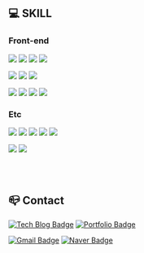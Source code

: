 ## 💻 SKILL

### Front-end

[![](https://img.shields.io/badge/Javascript-F7DF1E?style=flat-square&logo=JavaScript&logoColor=black)](#)
[![](https://img.shields.io/badge/Typescript-3178C6?style=flat-square&logo=TypeScript&logoColor=white)](#)
[![](https://img.shields.io/badge/React-61DAFB?style=flat-square&logo=React&logoColor=black)](#)
[![](https://img.shields.io/badge/Next.js-000000?style=flat-square&logo=Next.js&logoColor=white)](#)

[![](https://img.shields.io/badge/Three.js-000000?style=flat-square&logo=Three.js&logoColor=white)](#)
[![](https://img.shields.io/badge/Redux-764ABC?style=flat-square&logo=Redux&logoColor=white)](#)
[![](https://img.shields.io/badge/styled_components-DB7093?style=flat-square&logo=styled-components&logoColor=white)](#)

[![](https://img.shields.io/badge/HTML5-E34F26?style=flat-square&logo=HTML5&logoColor=white)](#)
[![](https://img.shields.io/badge/CSS3-1572B6?style=flat-square&logo=CSS3&logoColor=white)](#)
[![](https://img.shields.io/badge/Sass-CC6699?style=flat-square&logo=Sass&logoColor=white)](#)
[![](https://img.shields.io/badge/Tailwind-06B6D4?style=flat-square&logo=TailwindCSS&logoColor=white)](#)






### Etc

[![](https://img.shields.io/badge/Node.js-339933?style=flat-square&logo=Node.js&logoColor=white)](#)
[![](https://img.shields.io/badge/Spring_Boot-6DB33F?style=flat-square&logo=springboot&logoColor=white)](#)
[![](https://img.shields.io/badge/Python-3776AB?style=flat-square&logo=Python&logoColor=white)](#)
[![](https://img.shields.io/badge/MongoDB-47A248?style=flat-square&logo=MongoDB&logoColor=white)](#)
[![](https://img.shields.io/badge/MySQL-4479A1?style=flat-square&logo=MySQL&logoColor=white)](#)

[![](https://img.shields.io/badge/Blender-F5792A?style=flat-square&logo=Blender&logoColor=white)](#)
[![](https://img.shields.io/badge/After_Effect-9999FF?style=flat-square&logo=adobeaftereffects&logoColor=white)](#)

<br/><br/>

## 📪 Contact

[![Tech Blog Badge](http://img.shields.io/badge/-Tech%20blog-black?style=flat-square&logo=github&link=https://rheeeuro.github.io/TIL/)](https://rheeeuro.github.io)
[![Portfolio Badge](http://img.shields.io/badge/-Portfolio-319795?style=flat-square&logo=chakraui&logoColor=white&link=https://portfolio-rheeeuro.vercel.app)](https://portfolio-rheeeuro.vercel.app)

[![Gmail Badge](https://img.shields.io/badge/-Gmail-d14836?style=flat-square&logo=Gmail&logoColor=white&link=mailto:rheeeuro@gmail.com)](mailto:rheeeuro@gmail.com)
[![Naver Badge](https://img.shields.io/badge/-Naver-03C75A?style=flat-square&logo=Naver&logoColor=white&link=mailto:eurohand@naver.com)](mailto:eurohand@naver.com)
